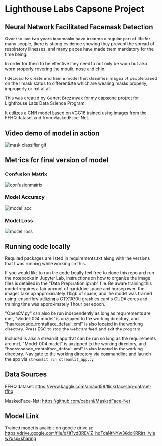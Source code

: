 # Lighthouse Labs Capsone Project
## Neural Network Facilitated Facemask Detection

Over the last two years facemasks have become a regular part of life for many people, there is strong evidence showing they prevent the spread of respiratory illnesses, and many places have made them mandatory for the time being.

In order for them to be effective they need to not only be worn but also worn properly covering the mouth, nose and chin.

I decided to create and train a model that classifies images of people based on their mask status to differentiate which are wearing masks properly, improperly or not at all.

This was created by Garrett Brezsnyak for my capstone project for Lighthouse Labs Data Science Program.

It utilizes a CNN model based on VGG16 trained using images from the FFHQ dataset and from MaskedFace-Net.

## Video demo of model in action
![mask classifier gif](https://user-images.githubusercontent.com/30278033/136102353-bf83a7f8-19ac-494d-a2bd-087e9610da75.gif)

## Metrics for final version of model
### Confusion Matrix
![confusionmatrix](https://user-images.githubusercontent.com/30278033/136100821-753dc9b4-52e8-4b8f-ac6f-ee24e63da075.png)
### Model Accuracy
![model_acc](https://user-images.githubusercontent.com/30278033/136100833-3fe37747-87af-4c2d-8ccd-837d80db0b21.png)
### Model Loss
![model_loss](https://user-images.githubusercontent.com/30278033/136100889-4961a70d-985b-44f6-b3ce-71e51f815fe6.png)


## Running code locally
Required packages are listed in requirements.txt along with the versions that I was running while working on this.

If you would like to run the code locally feel free to clone this repo and run the notebooks in Jupyter Lab, instructions on how to organize the image files is detailed in the "Data Preparation.ipynb" file. Be aware training this model requires a fair amount of harddrive space and horsepower, the images take up approximately 115gb of space, and the model was trained using tensorflow utilizing a GTX1070ti graphics card's CUDA cores and training time was approximately 1 hour per epoch.

"OpenCV.py" can also be run independently as long as requirements are met, "Model-004.model" is unzipped to the working directory, and "haarcascade_frontalface_default.xml" is also located in the working directory. Press ESC to stop the webcam feed and exit the program.

Included is also a streamlit app that can be run so long as the requirements are met, "Model-004.model" is unzipped to the working directory, and "haarcascade_frontalface_default.xml" is also located in the working directory. Navigate to the working directory via commandline and launch the app via ```streamlit run streamlit_app.py```

## Data Sources

FFHQ dataset: https://www.kaggle.com/arnaud58/flickrfaceshq-dataset-ffhq

MaskedFace-Net: https://github.com/cabani/MaskedFace-Net

## Model Link

Trained model is avalible on google drive at: https://drive.google.com/file/d/1tTydBREVIZ_hdTdaNtNYw36dcKRRjrz_/view?usp=sharing
